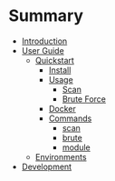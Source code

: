 # Summary

<!-- markdownlint-disable MD007 -->

- [Introduction](README.md)
- [User Guide](user-guide/README.md)
   - [Quickstart](user-guide/quickstart/README.md)
      - [Install](user-guide/quickstart/install.md)
      - [Usage](user-guide/quickstart/usage.md)
         - [Scan](user-guide/quickstart/scan.md)
         - [Brute Force](user-guide/quickstart/brute.md)
      - [Docker](user-guide/quickstart/docker.md)
      - [Commands](user-guide/commands/README.md)
         - [scan](user-guide/commands/scan.md)
         - [brute](user-guide/commands/brute.md)
         - [module](user-guide/commands/module.md)
   - [Environments](user-guide/environments.md)
- [Development](development/README.md)

<!-- markdownlint-enable MD007 -->
